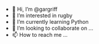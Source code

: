 - 👋 Hi, I’m @gargriff
- 👀 I’m interested in rugby
- 🌱 I’m currently learning Python
- 💞️ I’m looking to collaborate on ...
- 📫 How to reach me ...

<!---
gargriff/gargriff is a ✨ special ✨ repository because its `README.md` (this file) appears on your GitHub profile.
You can click the Preview link to take a look at your changes.
--->
